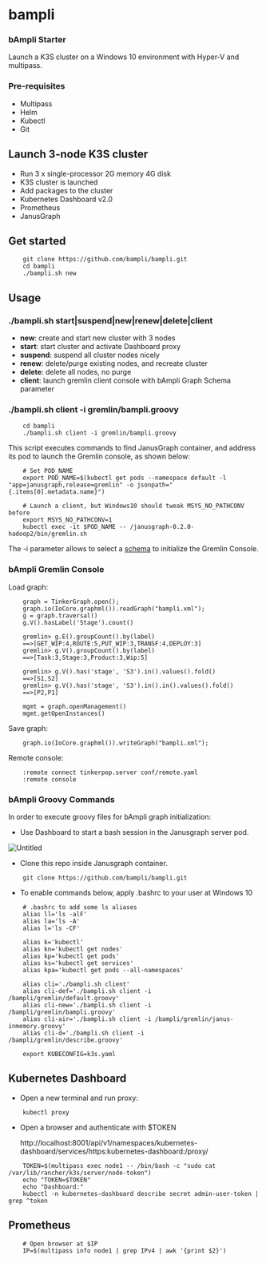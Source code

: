 # bampli
### bAmpli Starter 

Launch a K3S cluster on a Windows 10 environment with Hyper-V and multipass.

### Pre-requisites

- Multipass
- Helm
- Kubectl
- Git

## Launch 3-node K3S cluster

- Run 3 x single-processor 2G memory 4G disk
- K3S cluster is launched
- Add packages to the cluster
- Kubernetes Dashboard v2.0
- Prometheus
- JanusGraph

## Get started

```console
    git clone https://github.com/bampli/bampli.git
    cd bampli
    ./bampli.sh new
```
## Usage

### ./bampli.sh start|suspend|new|renew|delete|client

- **new**: create and start new cluster with 3 nodes
- **start**: start cluster and activate Dashboard proxy
- **suspend**: suspend all cluster nodes nicely
- **renew**: delete/purge existing nodes, and recreate cluster
- **delete**: delete all nodes, no purge
- **client**: launch gremlin client console with bAmpli Graph Schema parameter

### ./bampli.sh client -i gremlin/bampli.groovy
      
```console
    cd bampli
    ./bampli.sh client -i gremlin/bampli.groovy
```
This script executes commands to find JanusGraph container, and address its pod to launch the Gremlin console, as shown below:

```console
    # Set POD_NAME
    export POD_NAME=$(kubectl get pods --namespace default -l "app=janusgraph,release=gremlin" -o jsonpath="{.items[0].metadata.name}")

    # Launch a client, but Windows10 should tweak MSYS_NO_PATHCONV before
    export MSYS_NO_PATHCONV=1
    kubectl exec -it $POD_NAME -- /janusgraph-0.2.0-hadoop2/bin/gremlin.sh
```
The -i parameter allows to select a [schema](https://github.com/bampli/bampli/blob/master/gremlin/bampli.groovy) to initialize the Gremlin Console.

### bAmpli Gremlin Console

Load graph:
```console
    graph = TinkerGraph.open();
    graph.io(IoCore.graphml()).readGraph("bampli.xml");
    g = graph.traversal()
    g.V().hasLabel('Stage').count()

    gremlin> g.E().groupCount().by(label)
    ==>[GET_WIP:4,ROUTE:5,PUT_WIP:3,TRANSF:4,DEPLOY:3]
    gremlin> g.V().groupCount().by(label)
    ==>[Task:3,Stage:3,Product:3,Wip:5]
    
    gremlin> g.V().has('stage', 'S3').in().values().fold()
    ==>[S1,S2]
    gremlin> g.V().has('stage', 'S3').in().in().values().fold()
    ==>[P2,P1]

    mgmt = graph.openManagement()
    mgmt.getOpenInstances()
```

Save graph:
```console
    graph.io(IoCore.graphml()).writeGraph("bampli.xml");
```

Remote console:
```console
    :remote connect tinkerpop.server conf/remote.yaml
    :remote console
```

### bAmpli Groovy Commands

In order to execute groovy files for bAmpli graph initialization:

- Use Dashboard to start a bash session in the Janusgraph server pod.

![Untitled](https://user-images.githubusercontent.com/86032/84195227-96229b00-aa74-11ea-92c6-f17aa7ca5a26.png)

- Clone this repo inside Janusgraph container.

```console
    git clone https://github.com/bampli/bampli.git
```
- To enable commands below, apply .bashrc to your user at Windows 10

```console
    # .bashrc to add some ls aliases
    alias ll='ls -alF'
    alias la='ls -A'
    alias l='ls -CF'

    alias k='kubectl'
    alias kn='kubectl get nodes'
    alias kp='kubectl get pods'
    alias ks='kubectl get services'
    alias kpa='kubectl get pods --all-namespaces'

    alias cli='./bampli.sh client'
    alias cli-def='./bampli.sh client -i /bampli/gremlin/default.groovy'
    alias cli-new='./bampli.sh client -i /bampli/gremlin/bampli.groovy'
    alias cli-air='./bampli.sh client -i /bampli/gremlin/janus-inmemory.groovy'
    alias cli-d='./bampli.sh client -i /bampli/gremlin/describe.groovy'

    export KUBECONFIG=k3s.yaml
```

## Kubernetes Dashboard

- Open a new terminal and run proxy:

```console
    kubectl proxy
```

- Open a browser and authenticate with $TOKEN

    http://localhost:8001/api/v1/namespaces/kubernetes-dashboard/services/https:kubernetes-dashboard:/proxy/

```console  
    TOKEN=$(multipass exec node1 -- /bin/bash -c "sudo cat /var/lib/rancher/k3s/server/node-token")
    echo "TOKEN=$TOKEN"
    echo "Dashboard:"
    kubectl -n kubernetes-dashboard describe secret admin-user-token | grep ^token
```

## Prometheus

```console
    # Open browser at $IP
    IP=$(multipass info node1 | grep IPv4 | awk '{print $2}')
```

